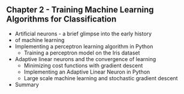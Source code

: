 
##  Chapter 2 - Training Machine Learning Algorithms for Classification

- Artificial neurons - a brief glimpse into the early history
- of machine learning
- Implementing a perceptron learning algorithm in Python
  - Training a perceptron model on the Iris dataset
- Adaptive linear neurons and the convergence of learning
  - Minimizing cost functions with gradient descent
  - Implementing an Adaptive Linear Neuron in Python
  - Large scale machine learning and stochastic gradient descent
- Summary
